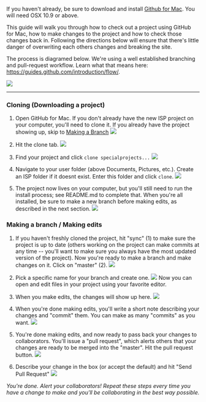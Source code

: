 If you haven't already, be sure to download and install [Github for Mac](https://mac.github.com/). You will need OSX 10.9 or above. 

This guide will walk you through how to check out a project using GitHub for Mac, how to make changes to the project and how to check those changes back in. Following the directions below will ensure that there's little danger of overwriting each others changes and breaking the site. 

The process is diagramed below. We're using a well established branching and pull-request workflow. Learn what that means here: <https://guides.github.com/introduction/flow/>.

![](https://github.com/natgeo/specialprojects-isp-template/blob/master/docs/img/git-workflow.png?raw=true)

---

### Cloning (Downloading a project)

1. Open GitHub for Mac. If you don't already have the new ISP project on your computer, you'll need to clone it. If you already have the project showing up, skip to [Making a Branch](#making-a-branch--making-edits)
![](https://github.com/natgeo/specialprojects-isp-template/blob/master/docs/img/github-for-mac/img00001.png?raw=true)

2. Hit the clone tab.
![](https://github.com/natgeo/specialprojects-isp-template/blob/master/docs/img/github-for-mac/img00002.png?raw=true)

3. Find your project and click `clone specialprojects...`
![](https://github.com/natgeo/specialprojects-isp-template/blob/master/docs/img/github-for-mac/img00003.png?raw=true)

4. Navigate to your user folder (above Documents, Pictures, etc.). Create an ISP folder if it doesnt exist. Enter this folder and click `clone`.
![](https://github.com/natgeo/specialprojects-isp-template/blob/master/docs/img/github-for-mac/img00004.png?raw=true)

5. The project now lives on your computer, but you'll still need to run the install process; see README.md to complete that. When you're all installed, be sure to make a new branch before making edits, as described in the next section.
![](https://github.com/natgeo/specialprojects-isp-template/blob/master/docs/img/github-for-mac/img00005.png?raw=true)

### Making a branch / Making edits

1. If you haven't freshly cloned the project, hit "sync" (1) to make sure the project is up to date (others working on the project can make commits at any time -- you'll want to make sure you always have the most updated version of the project). Now you're ready to make a branch and make changes on it. Click on "master" (2).
![](https://github.com/natgeo/specialprojects-isp-template/blob/master/docs/img/github-for-mac/img00006.png?raw=true)

2. Pick a specific name for your branch and create one. 
![](https://github.com/natgeo/specialprojects-isp-template/blob/master/docs/img/github-for-mac/img00007.png?raw=true)
Now you can open and edit files in your project using your favorite editor.

3. When you make edits, the changes will show up here. 
![](https://github.com/natgeo/specialprojects-isp-template/blob/master/docs/img/github-for-mac/img00008.png?raw=true)

4. When you're done making edits, you'll write a short note describing your changes and "commit" them. You can make as many "commits" as you want.
![](https://github.com/natgeo/specialprojects-isp-template/blob/master/docs/img/github-for-mac/img00009.png?raw=true)

5. You're done making edits, and now ready to pass back your changes to collaborators. You'll issue a "pull request", which alerts others that your changes are ready to be merged into the "master". Hit the pull request button.
![](https://github.com/natgeo/specialprojects-isp-template/blob/master/docs/img/github-for-mac/img00010.png?raw=true)

6. Describe your change in the box (or accept the default) and hit "Send Pull Request"
![](https://github.com/natgeo/specialprojects-isp-template/blob/master/docs/img/github-for-mac/img00012.png?raw=true)

*You're done. Alert your collaborators! Repeat these steps every time you have a change to make and you'll be collaborating in the best way possible.*